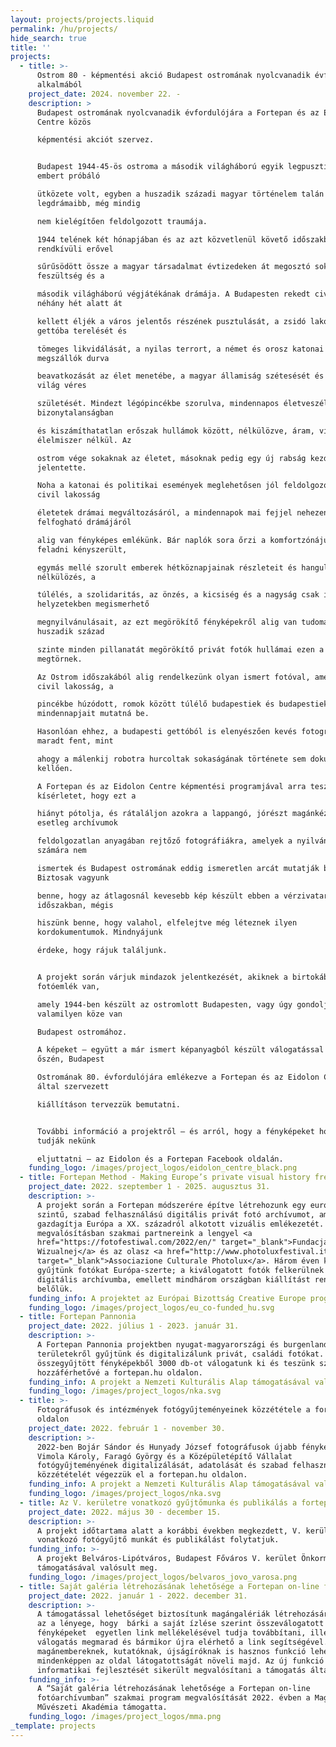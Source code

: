 ```yaml
---
layout: projects/projects.liquid
permalink: /hu/projects/
hide_search: true
title: ''
projects:
  - title: >-
      Ostrom 80 - képmentési akció Budapest ostromának nyolcvanadik évfordulója
      alkalmából
    project_date: 2024. november 22. -
    description: >
      Budapest ostromának nyolcvanadik évfordulójára a Fortepan és az Eidolon
      Centre közös

      képmentési akciót szervez.


      Budapest 1944-45-ös ostroma a második világháború egyik legpusztítóbb,
      embert próbáló

      ütközete volt, egyben a huszadik századi magyar történelem talán
      legdrámaibb, még mindig

      nem kielégítően feldolgozott traumája.

      1944 telének két hónapjában és az azt közvetlenül követő időszakban
      rendkívüli erővel

      sűrűsödött össze a magyar társadalmat évtizedeken át megosztó sokirányú
      feszültség és a

      második világháború végjátékának drámája. A Budapesten rekedt civilek
      néhány hét alatt át

      kellett éljék a város jelentős részének pusztulását, a zsidó lakosság
      gettóba terelését és

      tömeges likvidálását, a nyilas terrort, a német és orosz katonai
      megszállók durva

      beavatkozását az élet menetébe, a magyar államiság szétesését és egy új
      világ véres

      születését. Mindezt légópincékbe szorulva, mindennapos életveszélyben,
      bizonytalanságban

      és kiszámíthatatlan erőszak hullámok között, nélkülözve, áram, víz és
      élelmiszer nélkül. Az

      ostrom vége sokaknak az életet, másoknak pedig egy új rabság kezdetét
      jelentette.

      Noha a katonai és politikai események meglehetősen jól feldolgozottak, a
      civil lakosság

      életetek drámai megváltozásáról, a mindennapok mai fejjel nehezen
      felfogható drámájáról

      alig van fényképes emlékünk. Bár naplók sora őrzi a komfortzónájukat
      feladni kényszerült,

      egymás mellé szorult emberek hétköznapjainak részleteit és hangulatát, a
      nélkülözés, a

      túlélés, a szolidaritás, az önzés, a kicsiség és a nagyság csak ilyen
      helyzetekben megismerhető

      megnyilvánulásait, az ezt megörökítő fényképekről alig van tudomásunk. A
      huszadik század

      szinte minden pillanatát megörökítő privát fotók hullámai ezen a ponton
      megtörnek.

      Az Ostrom időszakából alig rendelkezünk olyan ismert fotóval, amely a
      civil lakosság, a

      pincékbe húzódott, romok között túlélő budapestiek és budapestiek
      mindennapjait mutatná be.

      Hasonlóan ehhez, a budapesti gettóból is elenyészően kevés fotográfia
      maradt fent, mint

      ahogy a málenkij robotra hurcoltak sokaságának története sem dokumentált
      kellően.

      A Fortepan és az Eidolon Centre képmentési programjával arra tesz
      kísérletet, hogy ezt a

      hiányt pótolja, és rátaláljon azokra a lappangó, jórészt magánkézben lévő,
      esetleg archívumok

      feldolgozatlan anyagában rejtőző fotográfiákra, amelyek a nyilvánosság
      számára nem

      ismertek és Budapest ostromának eddig ismeretlen arcát mutatják be.
      Biztosak vagyunk

      benne, hogy az átlagosnál kevesebb kép készült ebben a vérzivataros
      időszakban, mégis

      hiszünk benne, hogy valahol, elfelejtve még léteznek ilyen
      kordokumentumok. Mindnyájunk

      érdeke, hogy rájuk találjunk.


      A projekt során várjuk mindazok jelentkezését, akiknek a birtokában olyan
      fotóemlék van,

      amely 1944-ben készült az ostromlott Budapesten, vagy úgy gondolják,
      valamilyen köze van

      Budapest ostromához.

      A képeket – együtt a már ismert képanyagból készült válogatással – 2025
      őszén, Budapest

      Ostromának 80. évfordulójára emlékezve a Fortepan és az Eidolon Centre
      által szervezett

      kiállításon tervezzük bemutatni.


      További információ a projektről – és arról, hogy a fényképeket hogyan
      tudják nekünk

      eljuttatni – az Eidolon és a Fortepan Facebook oldalán.
    funding_logo: /images/project_logos/eidolon_centre_black.png
  - title: Fortepan Method - Making Europe’s private visual history freely accessible
    project_date: 2022. szeptember 1 - 2025. augusztus 31.
    description: >-
      A projekt során a Fortepan módszerére építve létrehozunk egy európai
      szintű, szabad felhasználású digitális privát fotó archívumot, amely
      gazdagítja Európa a XX. századról alkotott vizuális emlékezetét. A
      megvalósításban szakmai partnereink a lengyel <a
      href="https://fotofestiwal.com/2022/en/" target="_blank">Fundacja Edukacji
      Wizualnej</a> és az olasz <a href="http://www.photoluxfestival.it/"
      target="_blank">Associazione Culturale Photolux</a>. Három éven keresztül
      gyűjtünk fotókat Európa-szerte; a kiválogatott fotók felkerülnek a
      digitális archívumba, emellett mindhárom országban kiállítást rendezünk
      belőlük.
    funding_info: A projektet az Európai Bizottság Creative Europe programja támogatja.
    funding_logo: /images/project_logos/eu_co-funded_hu.svg
  - title: Fortepan Pannonia
    project_date: 2022. július 1 - 2023. január 31.
    description: >-
      A Fortepan Pannonia projektben nyugat-magyarországi és burgenlandi
      területekről gyűjtünk és digitalizálunk privát, családi fotókat. Az
      összegyűjtött fényképekből 3000 db-ot válogatunk ki és teszünk szabadon
      hozzáférhetővé a fortepan.hu oldalon.
    funding_info: A projekt a Nemzeti Kulturális Alap támogatásával valósul meg.
    funding_logo: /images/project_logos/nka.svg
  - title: >-
      Fotográfusok és intézmények fotógyűjteményeinek közzététele a fortepan.hu
      oldalon
    project_date: 2022. február 1 - november 30.
    description: >-
      2022-ben Bojár Sándor és Hunyady József fotográfusok újabb fényképeinek,
      Vimola Károly, Faragó György és a Középületépítő Vállalat
      fotógyűjteményének digitalizálását, adatolását és szabad felhasználású
      közzétételét végezzük el a fortepan.hu oldalon.
    funding_info: A projekt a Nemzeti Kulturális Alap támogatásával valósul meg.
    funding_logo: /images/project_logos/nka.svg
  - title: Az V. kerületre vonatkozó gyűjtőmunka és publikálás a fortepan.hu oldalon
    project_date: 2022. május 30 - december 15.
    description: >-
      A projekt időtartama alatt a korábbi években megkezdett, V. kerületre
      vonatkozó fotógyűjtő munkát és publikálást folytatjuk.
    funding_info: >-
      A projekt Belváros-Lipótváros, Budapest Főváros V. kerület Önkormányzata
      támogatásával valósult meg.
    funding_logo: /images/project_logos/belvaros_jovo_varosa.png
  - title: Saját galéria létrehozásának lehetősége a Fortepan on-line fotóarchívumban
    project_date: 2022. január 1 - 2022. december 31.
    description: >-
      A támogatással lehetőséget biztosítunk magángalériák létrehozására. Ennek
      az a lényege, hogy  bárki a saját ízlése szerint összeválogatott
      fényképeket  egyetlen link mellékelésével tudja továbbítani, illetve a
      válogatás megmarad és bármikor újra elérhető a link segítségével. Ez
      magánembereknek, kutatóknak, újságíróknak is hasznos funkció lehet és
      mindenképpen az oldal látogatottságát növeli majd. Az új funkció az
      informatikai fejlesztését sikerült megvalósítani a támogatás által.
    funding_info: >-
      A “Saját galéria létrehozásának lehetősége a Fortepan on-line
      fotóarchívumban” szakmai program megvalósítását 2022. évben a Magyar
      Művészeti Akadémia támogatta.
    funding_logo: /images/project_logos/mma.png
_template: projects
---
```


